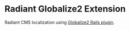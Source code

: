 Radiant Globalize2 Extension
===

Radiant CMS localization using [Globalize2 Rails plugin][rg2].

[rg2]: http://github.com/joshmh/globalize2